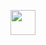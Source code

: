 <a class="navbar-brand js-scroll-trigger" href="www.snapdev.com.br"> <img src="/img/logo.png" alt="" style="height: 40px"> </a>
